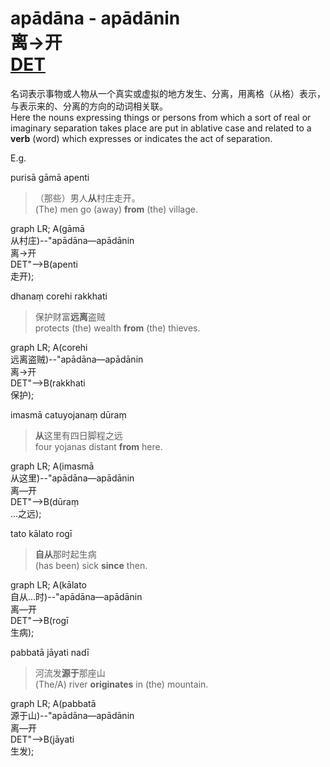 # apādāna - apādānin<br>离→开<br>[DET](# "Detachment Relation")

名词表示事物或人物从一个真实或虚拟的地方发生、分离，用离格（从格）表示，与表示来的、分离的方向的动词相关联。
<br>Here the nouns expressing things or persons from which a sort of real or imaginary separation takes place are put in ablative case and related to a **verb** (word) which expresses or indicates the act of separation.

E.g. 

purisā gāmā apenti
>（那些）男人**从**村庄走开。
><br>(The) men go (away) **from** (the) village.
<div class="mermaid">
graph LR;
A(gāmā<br>从村庄)--"apādāna—apādānin<br>离→开<br>DET"-->B(apenti<br>走开);
</div>


dhanaṃ corehi rakkhati
>保护财富**远离**盗贼
><br>protects (the) wealth **from** (the) thieves. 

<div class="mermaid">
graph LR;
A(corehi<br>远离盗贼)--"apādāna—apādānin<br>离→开<br>DET"-->B(rakkhati<br>保护);
</div>



imasmā catuyojanaṃ dūraṃ
>**从**这里有四日脚程之远
><br>four yojanas distant **from** here.

<div class="mermaid">
graph LR;
A(imasmā<br>从这里)--"apādāna—apādānin<br>离—开<br>DET"-->B(dūraṃ<br>...之远);
</div>


tato kālato rogī
>**自从**那时起生病
><br>(has been) sick **since** then.
<div class="mermaid">
graph LR;
A(kālato<br>自从...时)--"apādāna—apādānin<br>离—开<br>DET"-->B(rogī<br>生病);
</div>


pabbatā jāyati nadī
>河流发**源于**那座山
><br>(The/A) river **originates** in (the) mountain.
<div class="mermaid">
graph LR;
A(pabbatā<br>源于山)--"apādāna—apādānin<br>离—开<br>DET"-->B(jāyati<br>生发);
</div>

